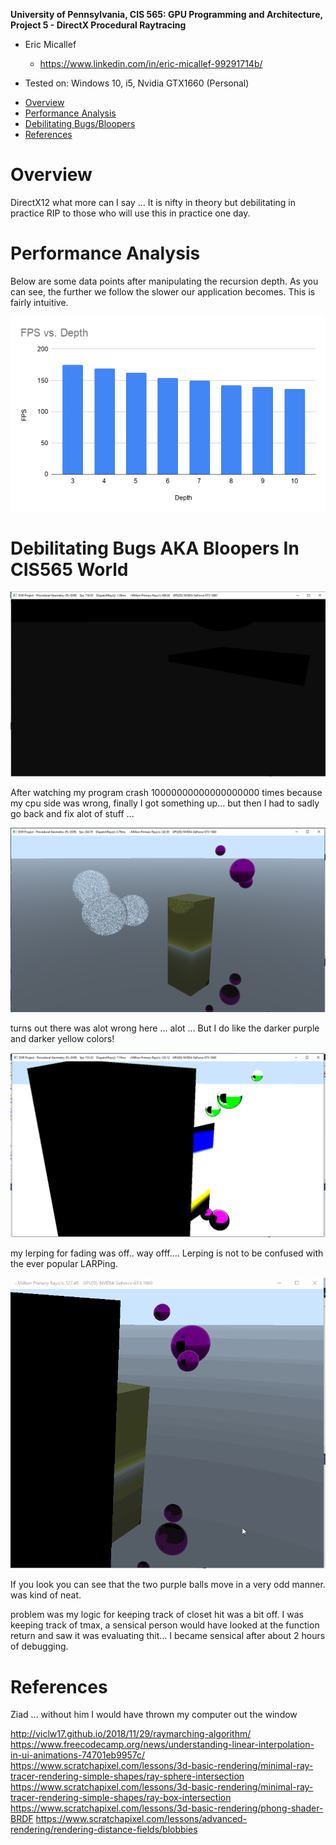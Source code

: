**University of Pennsylvania, CIS 565: GPU Programming and Architecture,
Project 5 - DirectX Procedural Raytracing**

* Eric Micallef
  * https://www.linkedin.com/in/eric-micallef-99291714b/
  
* Tested on: Windows 10, i5, Nvidia GTX1660 (Personal)

- [Overview](#Overview)
- [Performance Analysis](#Performance-Analysis)
- [Debilitating Bugs/Bloopers](#Debilitating-Bugs-AKA-Bloopers-In-CIS565-World)
- [References](#References)

# Overview

DirectX12 what more can I say ... It is nifty in theory but debilitating in practice RIP to those who will use this in practice one day.

# Performance Analysis

Below are some data points after manipulating the recursion depth. As you can see, the further we follow the slower our application becomes. This is fairly intuitive.

![](images/FPS.png)

# Debilitating Bugs AKA Bloopers In CIS565 World

![](images/looks_close_enough.PNG)

After watching my program crash 10000000000000000000 times because my cpu side was wrong, finally I got something up... but then I had to sadly go back and fix alot of stuff ... 

![](images/fuzzy.PNG)

turns out there was alot wrong here ... alot ... But I do like the darker purple and darker yellow colors!

![](images/wtf.PNG)

my lerping for fading was off.. way offf.... Lerping is not to be confused with the ever popular LARPing.

![](images/weird_balls.gif)

If you look you can see that the two purple balls move in a very odd manner. was kind of neat.

problem was my logic for keeping track of closet hit was a bit off. I was keeping track of tmax, a sensical person would have looked at the function return and saw it was evaluating thit... I became sensical after about 2 hours of debugging.

# References

Ziad ... without him I would have thrown my computer out the window

http://viclw17.github.io/2018/11/29/raymarching-algorithm/
https://www.freecodecamp.org/news/understanding-linear-interpolation-in-ui-animations-74701eb9957c/	
https://www.scratchapixel.com/lessons/3d-basic-rendering/minimal-ray-tracer-rendering-simple-shapes/ray-sphere-intersection
https://www.scratchapixel.com/lessons/3d-basic-rendering/minimal-ray-tracer-rendering-simple-shapes/ray-box-intersection
https://www.scratchapixel.com/lessons/3d-basic-rendering/phong-shader-BRDF
https://www.scratchapixel.com/lessons/advanced-rendering/rendering-distance-fields/blobbies

